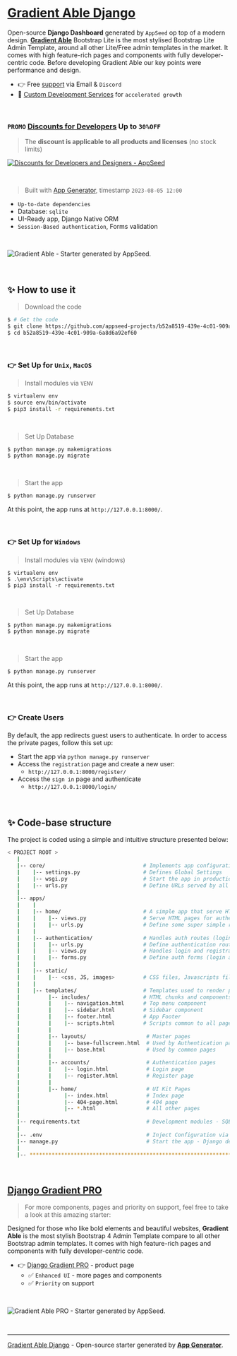 # [Gradient Able Django](https://appseed.us/product/gradient-able/django/)

Open-source **Django Dashboard** generated by `AppSeed` op top of a modern design. **[Gradient Able](https://appseed.us/product/gradient-able/django/)** Bootstrap Lite is the most stylised Bootstrap Lite Admin Template, around all other Lite/Free admin templates in the market. It comes with high feature-rich pages and components with fully developer-centric code. Before developing Gradient Able our key points were performance and design.

- 👉 Free [support](https://appseed.us/support/) via Email & `Discord` 
- 🚀 [Custom Development Services](https://appseed.us/custom-development/) for `accelerated growth`

<br />

### `PROMO` [Discounts for Developers](https://appseed.us/discounts/) Up to `30%OFF`

> The **discount is applicable to all products and licenses** (no stock limits) 

[![Discounts for Developers and Designers - AppSeed](https://user-images.githubusercontent.com/51070104/229268648-6ded378f-33aa-4909-a090-31fca49caa49.png)](https://appseed.us/discounts/)

<br />

> Built with [App Generator](https://appseed.us/generator/), timestamp `2023-08-05 12:00`

- `Up-to-date dependencies`
- Database: `sqlite`
- UI-Ready app, Django Native ORM
- `Session-Based authentication`, Forms validation

<br />

![Gradient Able - Starter generated by AppSeed.](https://user-images.githubusercontent.com/51070104/171583187-c4ca1bef-b535-458e-9250-8d62ba1f5b30.png)

<br />





## ✨ How to use it

> Download the code 

```bash
$ # Get the code
$ git clone https://github.com/appseed-projects/b52a8519-439e-4c01-909a-6a8d6a92ef60.git
$ cd b52a8519-439e-4c01-909a-6a8d6a92ef60
```

<br />

### 👉 Set Up for `Unix`, `MacOS` 

> Install modules via `VENV`  

```bash
$ virtualenv env
$ source env/bin/activate
$ pip3 install -r requirements.txt
```

<br />

> Set Up Database

```bash
$ python manage.py makemigrations
$ python manage.py migrate
```

<br />

> Start the app

```bash
$ python manage.py runserver
```

At this point, the app runs at `http://127.0.0.1:8000/`. 

<br />

### 👉 Set Up for `Windows` 

> Install modules via `VENV` (windows) 

```
$ virtualenv env
$ .\env\Scripts\activate
$ pip3 install -r requirements.txt
```

<br />

> Set Up Database

```bash
$ python manage.py makemigrations
$ python manage.py migrate
```

<br />

> Start the app

```bash
$ python manage.py runserver
```

At this point, the app runs at `http://127.0.0.1:8000/`. 

<br />

### 👉 Create Users

By default, the app redirects guest users to authenticate. In order to access the private pages, follow this set up: 

- Start the app via `python manage.py runserver`
- Access the `registration` page and create a new user:
  - `http://127.0.0.1:8000/register/`
- Access the `sign in` page and authenticate
  - `http://127.0.0.1:8000/login/`

<br />

## ✨ Code-base structure

The project is coded using a simple and intuitive structure presented below:

```bash
< PROJECT ROOT >
   |
   |-- core/                               # Implements app configuration
   |    |-- settings.py                    # Defines Global Settings
   |    |-- wsgi.py                        # Start the app in production
   |    |-- urls.py                        # Define URLs served by all apps/nodes
   |
   |-- apps/
   |    |
   |    |-- home/                          # A simple app that serve HTML files
   |    |    |-- views.py                  # Serve HTML pages for authenticated users
   |    |    |-- urls.py                   # Define some super simple routes  
   |    |
   |    |-- authentication/                # Handles auth routes (login and register)
   |    |    |-- urls.py                   # Define authentication routes  
   |    |    |-- views.py                  # Handles login and registration  
   |    |    |-- forms.py                  # Define auth forms (login and register) 
   |    |
   |    |-- static/
   |    |    |-- <css, JS, images>         # CSS files, Javascripts files
   |    |
   |    |-- templates/                     # Templates used to render pages
   |         |-- includes/                 # HTML chunks and components
   |         |    |-- navigation.html      # Top menu component
   |         |    |-- sidebar.html         # Sidebar component
   |         |    |-- footer.html          # App Footer
   |         |    |-- scripts.html         # Scripts common to all pages
   |         |
   |         |-- layouts/                   # Master pages
   |         |    |-- base-fullscreen.html  # Used by Authentication pages
   |         |    |-- base.html             # Used by common pages
   |         |
   |         |-- accounts/                  # Authentication pages
   |         |    |-- login.html            # Login page
   |         |    |-- register.html         # Register page
   |         |
   |         |-- home/                      # UI Kit Pages
   |              |-- index.html            # Index page
   |              |-- 404-page.html         # 404 page
   |              |-- *.html                # All other pages
   |
   |-- requirements.txt                     # Development modules - SQLite storage
   |
   |-- .env                                 # Inject Configuration via Environment
   |-- manage.py                            # Start the app - Django default start script
   |
   |-- ************************************************************************
```

<br />



## [Django Gradient PRO](https://appseed.us/product/gradient-able-pro/django/)

> For more components, pages and priority on support, feel free to take a look at this amazing starter:

Designed for those who like bold elements and beautiful websites, **Gradient Able** is the most stylish Bootstrap 4 Admin Template compare to all other Bootstrap admin templates. It comes with high feature-rich pages and components with fully developer-centric code. 

- 👉 [Django Gradient PRO](https://appseed.us/product/gradient-able-pro/django/) - product page
  - ✅ `Enhanced UI` - more pages and components
  - ✅ `Priority` on support

<br >

![Gradient Able PRO - Starter generated by AppSeed.](https://user-images.githubusercontent.com/51070104/171583582-d9652e7e-f420-4cf0-8eb1-dda3c79f8c18.png)

<br />

---
[Gradient Able Django](https://appseed.us/product/gradient-able/django/) - Open-source starter generated by **[App Generator](https://appseed.us/generator/)**.
